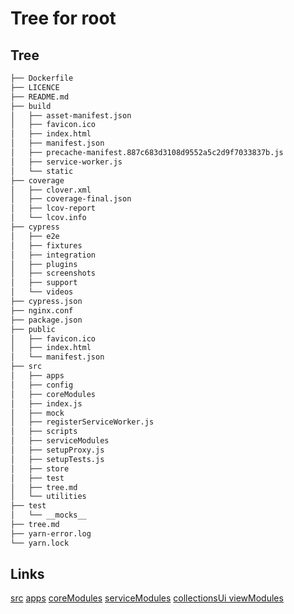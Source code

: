 # Tree for root
## Tree
```bash
├── Dockerfile
├── LICENCE
├── README.md
├── build
│   ├── asset-manifest.json
│   ├── favicon.ico
│   ├── index.html
│   ├── manifest.json
│   ├── precache-manifest.887c683d3108d9552a5c2d9f7033837b.js
│   ├── service-worker.js
│   └── static
├── coverage
│   ├── clover.xml
│   ├── coverage-final.json
│   ├── lcov-report
│   └── lcov.info
├── cypress
│   ├── e2e
│   ├── fixtures
│   ├── integration
│   ├── plugins
│   ├── screenshots
│   ├── support
│   └── videos
├── cypress.json
├── nginx.conf
├── package.json
├── public
│   ├── favicon.ico
│   ├── index.html
│   └── manifest.json
├── src
│   ├── apps
│   ├── config
│   ├── coreModules
│   ├── index.js
│   ├── mock
│   ├── registerServiceWorker.js
│   ├── scripts
│   ├── serviceModules
│   ├── setupProxy.js
│   ├── setupTests.js
│   ├── store
│   ├── test
│   ├── tree.md
│   └── utilities
├── test
│   └── __mocks__
├── tree.md
├── yarn-error.log
└── yarn.lock

```

## Links
[src](src/tree.md)
[apps](src/apps/tree.md)
[coreModules](src/coreModules/tree.md)
[serviceModules](src/serviceModules/tree.md)
[collectionsUi viewModules](src/apps/collectionsUi/viewModules/tree.md)